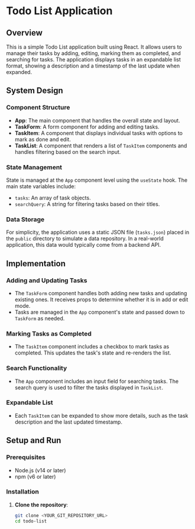 # Todo List Application

## Overview
This is a simple Todo List application built using React. It allows users to manage their tasks by adding, editing, marking them as completed, and searching for tasks. The application displays tasks in an expandable list format, showing a description and a timestamp of the last update when expanded.

## System Design

### Component Structure
- **App**: The main component that handles the overall state and layout.
- **TaskForm**: A form component for adding and editing tasks.
- **TaskItem**: A component that displays individual tasks with options to mark as done and edit.
- **TaskList**: A component that renders a list of `TaskItem` components and handles filtering based on the search input.

### State Management
State is managed at the `App` component level using the `useState` hook. The main state variables include:
- `tasks`: An array of task objects.
- `searchQuery`: A string for filtering tasks based on their titles.

### Data Storage
For simplicity, the application uses a static JSON file (`tasks.json`) placed in the `public` directory to simulate a data repository. In a real-world application, this data would typically come from a backend API.

## Implementation

### Adding and Updating Tasks
- The `TaskForm` component handles both adding new tasks and updating existing ones. It receives props to determine whether it is in add or edit mode.
- Tasks are managed in the `App` component's state and passed down to `TaskForm` as needed.

### Marking Tasks as Completed
- The `TaskItem` component includes a checkbox to mark tasks as completed. This updates the task's state and re-renders the list.

### Search Functionality
- The `App` component includes an input field for searching tasks. The search query is used to filter the tasks displayed in `TaskList`.

### Expandable List
- Each `TaskItem` can be expanded to show more details, such as the task description and the last updated timestamp.

## Setup and Run

### Prerequisites
- Node.js (v14 or later)
- npm (v6 or later)

### Installation
1. **Clone the repository**:
   ```bash
   git clone <YOUR_GIT_REPOSITORY_URL>
   cd todo-list
